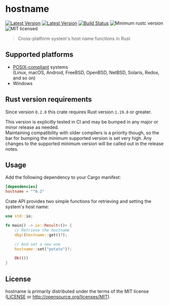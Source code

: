 # hostname

[![Latest Version](https://img.shields.io/crates/v/hostname.svg)](https://crates.io/crates/hostname)
[![Latest Version](https://docs.rs/hostname/badge.svg)](https://docs.rs/hostname)
[![Build Status](https://github.com/svartalf/hostname/workflows/Continuous%20integration/badge.svg)](https://github.com/svartalf/hostname/actions)
![Minimum rustc version](https://img.shields.io/badge/rustc-1.19+-green.svg)
![MIT licensed](https://img.shields.io/badge/license-MIT-blue.svg)

> Cross-platform system's host name functions in Rust

## Supported platforms

 * [POSIX-compliant](https://en.wikipedia.org/wiki/POSIX#POSIX-oriented_operating_systems) systems\
   (Linux, macOS, Android, FreeBSD, OpenBSD, NetBSD, Solaris, Redox, and so on)
 * Windows

## Rust version requirements

Since version `0.2.0` this crate requires Rust version `1.19.0` or greater.

This version is explicitly tested in CI
and may be bumped in any major or minor release as needed.\
Maintaining compatibility with older compilers is a priority though,
so the bar for bumping the minimum supported version is set very high.
Any changes to the supported minimum version will be called out in the release notes.

## Usage

Add the following dependency to your Cargo manifest:

```toml
[dependencies]
hostname = "^0.2"
```

Crate API provides two simple functions for retrieving and setting the system's host name:

```rust
use std::io;

fn main() -> io::Result<()> {
    // Retrieve the hostname
    dbg!(hostname::get()?);

    // And set a new one
    hostname::set("potato")?;

    Ok(())
}
```

## License

hostname is primarily distributed under the terms of the MIT license
([LICENSE](LICENSE) or http://opensource.org/licenses/MIT).
